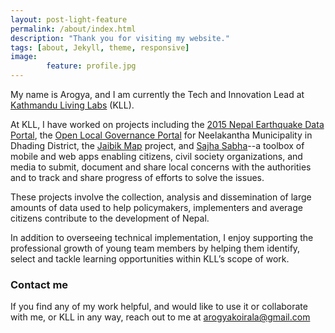 ```yaml
---
layout: post-light-feature
permalink: /about/index.html 
description: "Thank you for visiting my website." 
tags: [about, Jekyll, theme, responsive]
image: 
        feature: profile.jpg
---
```


My name is Arogya, and I am currently the Tech and Innovation Lead at [Kathmandu Living Labs](http://kathmandulivinglabs.org/team) (KLL). 

At KLL, I have worked on projects including the [2015 Nepal Earthquake Data Portal](eq2015.npc.gov.np), the [Open Local Governance
Portal](http://neelakantha.klldev.org) for Neelakantha Municipality in Dhading District, the [Jaibik Map](http://jaibikmapv2.klldev.org/) project, and [Sajha Sabha](sajhasabha.org)--a toolbox of mobile and
web apps enabling citizens, civil society organizations, and media to submit, document and share local concerns with the
authorities and to track and share progress of efforts to solve the issues. 

These projects involve the collection, analysis and dissemination of large amounts of data used to help policymakers, implementers and average citizens contribute to the development of Nepal.

In addition to overseeing technical implementation, I enjoy supporting the professional growth of young team members by helping them identify, select and tackle learning opportunities within KLL’s scope of work.

### Contact me

If you find any of my work helpful, and would like to use it or collaborate with me, or KLL in any way, reach out to me at [arogyakoirala@gmail.com](mailto:arogyakoirala@gmail.com)


